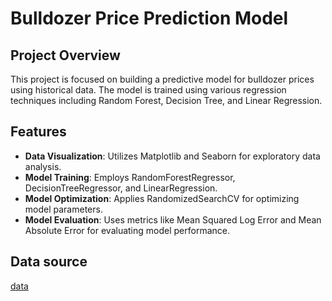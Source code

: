# Bulldozer Price Prediction Model

## Project Overview
This project is focused on building a predictive model for bulldozer prices using historical data. The model is trained using various regression techniques including Random Forest, Decision Tree, and Linear Regression.

## Features
- **Data Visualization**: Utilizes Matplotlib and Seaborn for exploratory data analysis.
- **Model Training**: Employs RandomForestRegressor, DecisionTreeRegressor, and LinearRegression.
- **Model Optimization**: Applies RandomizedSearchCV for optimizing model parameters.
- **Model Evaluation**: Uses metrics like Mean Squared Log Error and Mean Absolute Error for evaluating model performance.
## Data source
[data](https://www.kaggle.com/c/bluebook-for-bulldozers/data)

